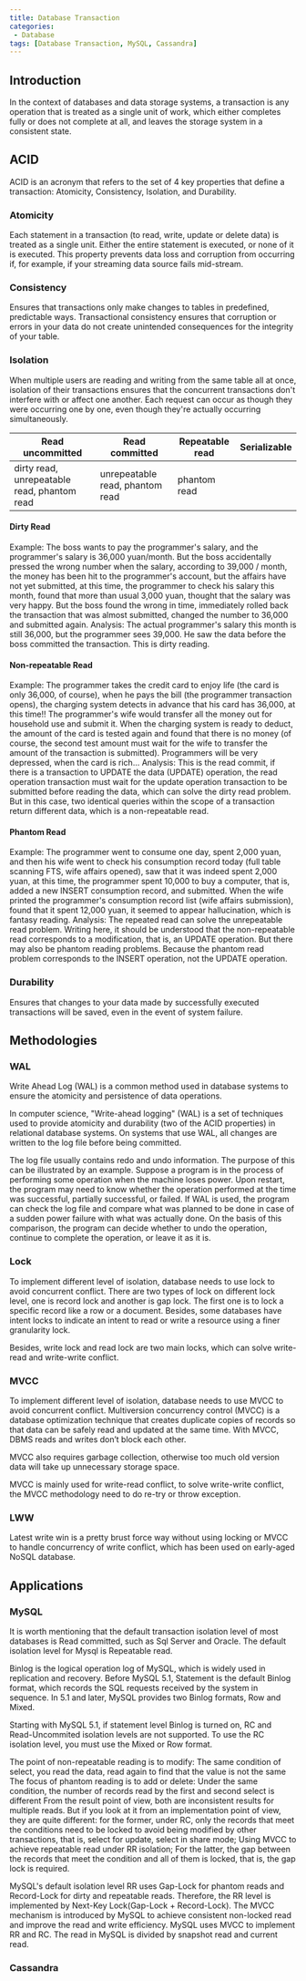 ```yaml
---
title: Database Transaction
categories:
 - Database
tags: [Database Transaction, MySQL, Cassandra]
---
```


## Introduction
In the context of databases and data storage systems, a transaction is any operation that is treated as a single unit of work, which either completes fully or does not complete at all, and leaves the storage system in a consistent state. 

## ACID 
ACID is an acronym that refers to the set of 4 key properties that define a transaction: Atomicity, Consistency, Isolation, and Durability. 
### Atomicity 
Each statement in a transaction (to read, write, update or delete data) is treated as a single unit. Either the entire statement is executed, or none of it is executed. This property prevents data loss and corruption from occurring if, for example, if your streaming data source fails mid-stream.
### Consistency
Ensures that transactions only make changes to tables in predefined, predictable ways. Transactional consistency ensures that corruption or errors in your data do not create unintended consequences for the integrity of your table.
### Isolation
When multiple users are reading and writing from the same table all at once, isolation of their transactions ensures that the concurrent transactions don't interfere with or affect one another. Each request can occur as though they were occurring one by one, even though they're actually occurring simultaneously.

| Read uncommitted | Read committed | Repeatable read | Serializable
| ------ | ------ | ------ | ------ |
| dirty read, unrepeatable read, phantom read | unrepeatable read, phantom read | phantom read | |

#### Dirty Read
Example: The boss wants to pay the programmer's salary, and the programmer's salary is 36,000 yuan/month. But the boss accidentally pressed the wrong number when the salary, according to 39,000 / month, the money has been hit to the programmer's account, but the affairs have not yet submitted, at this time, the programmer to check his salary this month, found that more than usual 3,000 yuan, thought that the salary was very happy. But the boss found the wrong in time, immediately rolled back the transaction that was almost submitted, changed the number to 36,000 and submitted again.
Analysis: The actual programmer's salary this month is still 36,000, but the programmer sees 39,000. He saw the data before the boss committed the transaction. This is dirty reading.

#### Non-repeatable Read
Example: The programmer takes the credit card to enjoy life (the card is only 36,000, of course), when he pays the bill (the programmer transaction opens), the charging system detects in advance that his card has 36,000, at this time!! The programmer's wife would transfer all the money out for household use and submit it. When the charging system is ready to deduct, the amount of the card is tested again and found that there is no money (of course, the second test amount must wait for the wife to transfer the amount of the transaction is submitted). Programmers will be very depressed, when the card is rich...
Analysis: This is the read commit, if there is a transaction to UPDATE the data (UPDATE) operation, the read operation transaction must wait for the update operation transaction to be submitted before reading the data, which can solve the dirty read problem. But in this case, two identical queries within the scope of a transaction return different data, which is a non-repeatable read.

#### Phantom Read
Example: The programmer went to consume one day, spent 2,000 yuan, and then his wife went to check his consumption record today (full table scanning FTS, wife affairs opened), saw that it was indeed spent 2,000 yuan, at this time, the programmer spent 10,000 to buy a computer, that is, added a new INSERT consumption record, and submitted. When the wife printed the programmer's consumption record list (wife affairs submission), found that it spent 12,000 yuan, it seemed to appear hallucination, which is fantasy reading.
Analysis: The repeated read can solve the unrepeatable read problem. Writing here, it should be understood that the non-repeatable read corresponds to a modification, that is, an UPDATE operation. But there may also be phantom reading problems. Because the phantom read problem corresponds to the INSERT operation, not the UPDATE operation.

### Durability 
Ensures that changes to your data made by successfully executed transactions will be saved, even in the event of system failure.

## Methodologies
### WAL
Write Ahead Log (WAL) is a common method used in database systems to ensure the atomicity and persistence of data operations.

In computer science, "Write-ahead logging" (WAL) is a set of techniques used to provide atomicity and durability (two of the ACID properties) in relational database systems. On systems that use WAL, all changes are written to the log file before being committed.

The log file usually contains redo and undo information. The purpose of this can be illustrated by an example. Suppose a program is in the process of performing some operation when the machine loses power. Upon restart, the program may need to know whether the operation performed at the time was successful, partially successful, or failed. If WAL is used, the program can check the log file and compare what was planned to be done in case of a sudden power failure with what was actually done. On the basis of this comparison, the program can decide whether to undo the operation, continue to complete the operation, or leave it as it is.

### Lock
To implement different level of isolation, database needs to use lock to avoid concurrent conflict. There are two types of lock on different lock level, one is record lock and another is gap lock. The first one is to lock a specific record like a row or a document. Besides, some databases have intent locks to indicate an intent to read or write a resource using a finer granularity lock.

Besides, write lock and read lock are two main locks, which can solve write-read and write-write conflict.

### MVCC
To implement different level of isolation, database needs to use MVCC to avoid concurrent conflict. Multiversion concurrency control (MVCC) is a database optimization technique that creates duplicate copies of records so that data can be safely read and updated at the same time. With MVCC, DBMS reads and writes don’t block each other.

MVCC also requires garbage collection, otherwise too much old version data will take up unnecessary storage space.

MVCC is mainly used for write-read conflict, to solve write-write conflict, the MVCC methodology need to do re-try or throw exception.

### LWW
Latest write win is a pretty brust force way without using locking or MVCC to handle concurrency of write conflict, which has been used on early-aged NoSQL database.

## Applications
### MySQL
It is worth mentioning that the default transaction isolation level of most databases is Read committed, such as Sql Server and Oracle. The default isolation level for Mysql is Repeatable read.

Binlog is the logical operation log of MySQL, which is widely used in replication and recovery. Before MySQL 5.1, Statement is the default Binlog format, which records the SQL requests received by the system in sequence. In 5.1 and later, MySQL provides two Binlog formats, Row and Mixed.

Starting with MySQL 5.1, if statement level Binlog is turned on, RC and Read-Uncommited isolation levels are not supported. To use the RC isolation level, you must use the Mixed or Row format.

The point of non-repeatable reading is to modify:
The same condition of select, you read the data, read again to find that the value is not the same
The focus of phantom reading is to add or delete:
Under the same condition, the number of records read by the first and second select is different
From the result point of view, both are inconsistent results for multiple reads. But if you look at it from an implementation point of view, they are quite different:
for the former, under RC, only the records that meet the conditions need to be locked to avoid being modified by other transactions, that is, select for update, select in share mode; Using MVCC to achieve repeatable read under RR isolation;
For the latter, the gap between the records that meet the condition and all of them is locked, that is, the gap lock is required.

MySQL's default isolation level RR uses Gap-Lock for phantom reads and Record-Lock for dirty and repeatable reads. Therefore, the RR level is implemented by Next-Key Lock(Gap-Lock + Record-Lock). The MVCC mechanism is introduced by MySQL to achieve consistent non-locked read and improve the read and write efficiency.
MySQL uses MVCC to implement RR and RC. The read in MySQL is divided by snapshot read and current read.

### Cassandra






